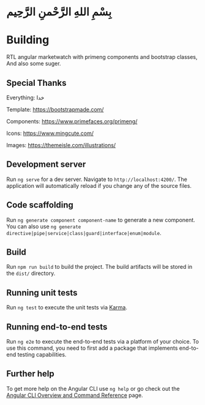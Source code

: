 # بِسْمِ اللهِ الرَّحْمنِ الرَّحِیم

# Building

RTL angular marketwatch with primeng components and bootstrap classes, And also some suger.

## Special Thanks

Everything: خدا

Template:   https://bootstrapmade.com/

Components: https://www.primefaces.org/primeng/

Icons:      https://www.mingcute.com/

Images:     https://themeisle.com/illustrations/

## Development server

Run `ng serve` for a dev server. Navigate to `http://localhost:4200/`. The application will automatically reload if you change any of the source files.

## Code scaffolding

Run `ng generate component component-name` to generate a new component. You can also use `ng generate directive|pipe|service|class|guard|interface|enum|module`.

## Build

Run `npm run build` to build the project. The build artifacts will be stored in the `dist/` directory.

## Running unit tests

Run `ng test` to execute the unit tests via [Karma](https://karma-runner.github.io).

## Running end-to-end tests

Run `ng e2e` to execute the end-to-end tests via a platform of your choice. To use this command, you need to first add a package that implements end-to-end testing capabilities.

## Further help

To get more help on the Angular CLI use `ng help` or go check out the [Angular CLI Overview and Command Reference](https://angular.io/cli) page.